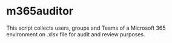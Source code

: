 # m365auditor
This script collects users, groups and Teams of a Microsoft 365 environment on .xlsx file for audit and review purposes.
